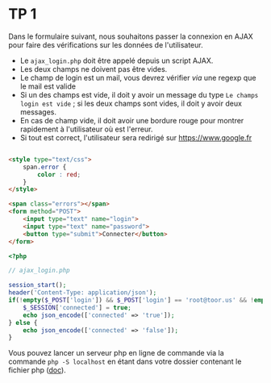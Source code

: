 # TP 1 

Dans le formulaire suivant, nous souhaitons passer la connexion en AJAX pour faire des vérifications sur les données de l'utilisateur. 


* Le `ajax_login.php` doit être appelé depuis un script AJAX.
* Les deux champs ne doivent pas être vides.
* Le champ de login est un mail, vous devrez vérifier _via_ une regexp que le mail est valide
* Si un des champs est vide, il doit y avoir un message du type `Le champs login est vide` ; si les deux champs sont vides, il doit y avoir deux messages. 
* En cas de champ vide, il doit avoir une bordure rouge pour montrer rapidement à l'utilisateur où est l'erreur. 
* Si tout est correct, l'utilisateur sera redirigé sur https://www.google.fr


```html 

<style type="text/css">
	span.error {
		color : red;
	}
</style>

<span class="errors"></span>
<form method="POST">
	<input type="text" name="login">
	<input type="text" name="password">
	<button type="submit">Connecter</button>
</form>
```


```php
<?php

// ajax_login.php

session_start(); 
header('Content-Type: application/json');
if(!empty($_POST['login']) && $_POST['login'] == 'root@toor.us' && !empty($_POST['password']) && $_POST['password'] == 'toor'){
	$_SESSION['connected'] = true; 
	echo json_encode(['connected' => 'true']);
} else {
	echo json_encode(['connected' => 'false']);
}

```

Vous pouvez lancer un serveur php en ligne de commande via la commande `php -S localhost` en étant dans votre dossier contenant le fichier php ([doc](http://php.net/manual/fr/features.commandline.webserver.php)). 
